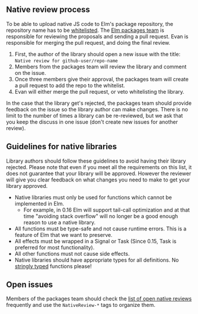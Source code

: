 ## Native review process

To be able to upload native JS code to Elm's package repository, the repository name has to be [whitelisted](https://github.com/elm-lang/package.elm-lang.org/blob/master/native-whitelist.json).
The [Elm packages team](https://github.com/orgs/elm-lang/teams/packages) is responsible for reviewing the proposals and sending a pull request.
Evan is responsible for merging the pull request, and doing the final review. 

1. First, the author of the library should open a new issue with the title: `Native review for github-user/repo-name`
2. Members from the packages team will review the library and comment on the issue.
3. Once three members give their approval, the packages team will create a pull request to add the repo to the whitelist.
4. Evan will either merge the pull request, or veto whitelisting the library.

In the case that the library get's rejected, the packages team should provide feedback on the issue so the library author can make changes. There is no limit to the number of times a library can be re-reviewed, but we ask that you keep the discuss in one issue (don't create new issues for another review).

## Guidelines for native libraries

Library authors should follow these guidelines to avoid having their library rejected. Please note that even if you meet all the requirements on this list, it does not guarantee that your library will be approved. However the reviewer will give you clear feedback on what changes you need to make to get your library approved.

 * Native libraries must only be used for functions which cannot be implemented in Elm.
   * For example, in 0.16 Elm will support tail-call optimization and at that time "avoiding stack overflow" will no longer be a good enough reason to use a native library.
 * All functions must be type-safe and not cause runtime errors. This is a feature of Elm that we want to preserve.
 * All effects must be wrapped in a Signal or Task (Since 0.15, Task is preferred for most functionality).
 * All other functions must not cause side effects.
 * Native libraries should have appropriate types for all definitions. No [stringly typed](http://c2.com/cgi/wiki?StringlyTyped) functions please!


## Open issues

Members of the packages team should check the [list of open native reviews](https://github.com/elm-lang/package.elm-lang.org/labels/NativeReview) frequently and use the `NativeReview-*` tags to organize them.
